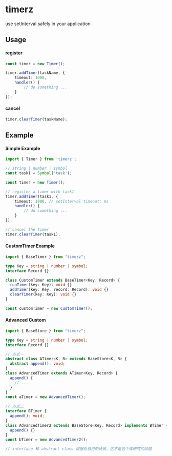 # timerz

use setInterval safely in your application

## Usage

#### register
```typescript
const timer = new Timer();

timer.addTimer(taskName, { 
    timeout: 1000,
    handler() {
        // do something ...
    }
});
```

#### cancel
```typescript
timer.clearTimer(taskName);
```

## Example
#### Simple Example
```typescript
import { Timer } from 'timerz';

// string | number | symbol
const task1 = Symbol('task'); 

const timer = new Timer();

// register a timer with task1
timer.addTimer(task1, { 
    timeout: 1000, // setInterval timeout: ms
    handler() {
        // do something ...
    }
});

// cancel the timer
timer.clearTimer(task1);
````

#### CustomTimer Example
```typescript
import { BaseTimer } from "timerz";

type Key = string | number | symbol;
interface Record {}

class CustomTimer extends BaseTimer<Key, Record> {
  runTimer(key: Key): void {}
  addTimer(key: Key, record: Record): void {}
  clearTimer(key: Key): void {}
}

const customTimer = new CustomTimer();
```

#### Advanced Custom
```typescript
import { BaseStore } from "timerz";

type Key = string | number | symbol;
interface Record {}

// 方式一
abstract class ATimer<K, R> extends BaseStore<K, R> {
  abstract append(): void;
}
class AdvancedTimer extends ATimer<Key, Record> {
  append() {
    // ...
  }
}
const aTimer = new AdvancedTimer();

// 方式二
interface BTimer {
  append(): void;
}
class AdvancedTimer2 extends BaseStore<Key, Record> implements BTimer {
  append() {}
}
const bTimer = new AdvancedTimer2();

// interface 和 abstract class 根据你自己的场景，这不是这个库研究的问题
```
